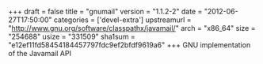 +++
draft = false
title = "gnumail"
version = "1.1.2-2"
date = "2012-06-27T17:50:00"
categories = ['devel-extra']
upstreamurl = "http://www.gnu.org/software/classpathx/javamail/"
arch = "x86_64"
size = "254688"
usize = "331509"
sha1sum = "e12ef11fd58454184457797fdc9ef2bfdf9619a6"
+++
GNU implementation of the Javamail API